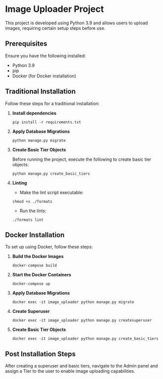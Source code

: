 # Image Uploader Project

This project is developed using Python 3.9 and allows users to upload images, requiring certain setup steps before use.

## Prerequisites

Ensure you have the following installed:
- Python 3.9
- pip
- Docker (for Docker installation)

## Traditional Installation

Follow these steps for a traditional installation:

1. **Install dependencies**

    ```
    pip install -r requirements.txt
    ```

2. **Apply Database Migrations**

    ```
    python manage.py migrate
    ```

3. **Create Basic Tier Objects**

    Before running the project, execute the following to create basic tier objects:

    ```
    python manage.py create_basic_tiers
    ```

4. **Linting**

    - Make the lint script executable:

    ```
    chmod +x ./formats 
    ```
    
    - Run the lints:

    ```
    ./formats lint
    ```

## Docker Installation

To set up using Docker, follow these steps:

1. **Build the Docker Images**

    ```
    docker-compose build
    ```
    
2. **Start the Docker Containers**

    ```
    docker-compose up
    ```
    
3. **Apply Database Migrations**

    ```
    docker exec -it image_uploader python manage.py migrate
    ```
    
4. **Create Superuser**

    ```
    docker exec -it image_uploader python manage.py createsuperuser
    ```
    
5. **Create Basic Tier Objects**

    ```
    docker exec -it image_uploader python manage.py create_basic_tiers
    ```
    
## Post Installation Steps

After creating a superuser and basic tiers, navigate to the Admin panel and assign a Tier to the user to enable image uploading capabilities.